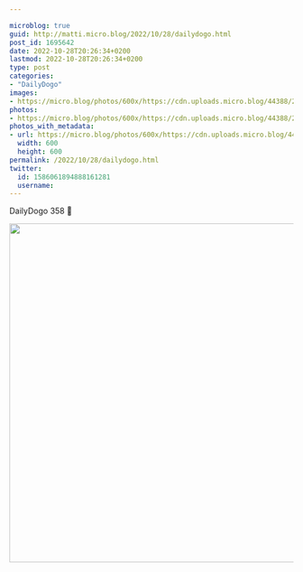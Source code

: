 ```yaml
---

microblog: true
guid: http://matti.micro.blog/2022/10/28/dailydogo.html
post_id: 1695642
date: 2022-10-28T20:26:34+0200
lastmod: 2022-10-28T20:26:34+0200
type: post
categories:
- "DailyDogo"
images:
- https://micro.blog/photos/600x/https://cdn.uploads.micro.blog/44388/2022/416a03951c.jpg
photos:
- https://micro.blog/photos/600x/https://cdn.uploads.micro.blog/44388/2022/416a03951c.jpg
photos_with_metadata:
- url: https://micro.blog/photos/600x/https://cdn.uploads.micro.blog/44388/2022/416a03951c.jpg
  width: 600
  height: 600
permalink: /2022/10/28/dailydogo.html
twitter:
  id: 1586061894888161281
  username:
---
```

DailyDogo 358 🐶

<img src="https://micro.blog/photos/600x/https://blog.martin-haehnel.de/uploads/2022/416a03951c.jpg" width="600" height="600" alt="" />
